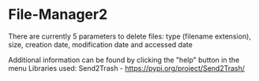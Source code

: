 # File-Manager2

There are currently 5 parameters to delete files: type (filename extension), size, creation date, modification date and accessed date

Additional information can be found by clicking the "help" button in the menu
Libraries used: 
Send2Trash - https://pypi.org/project/Send2Trash/



